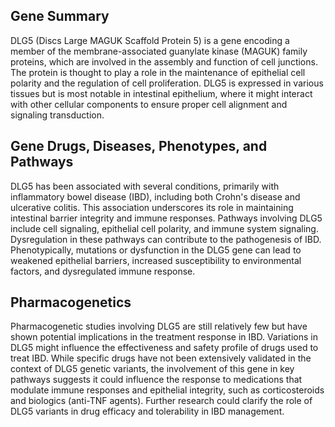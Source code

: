 ## Gene Summary
DLG5 (Discs Large MAGUK Scaffold Protein 5) is a gene encoding a member of the membrane-associated guanylate kinase (MAGUK) family proteins, which are involved in the assembly and function of cell junctions. The protein is thought to play a role in the maintenance of epithelial cell polarity and the regulation of cell proliferation. DLG5 is expressed in various tissues but is most notable in intestinal epithelium, where it might interact with other cellular components to ensure proper cell alignment and signaling transduction.

## Gene Drugs, Diseases, Phenotypes, and Pathways
DLG5 has been associated with several conditions, primarily with inflammatory bowel disease (IBD), including both Crohn's disease and ulcerative colitis. This association underscores its role in maintaining intestinal barrier integrity and immune responses. Pathways involving DLG5 include cell signaling, epithelial cell polarity, and immune system signaling. Dysregulation in these pathways can contribute to the pathogenesis of IBD. Phenotypically, mutations or dysfunction in the DLG5 gene can lead to weakened epithelial barriers, increased susceptibility to environmental factors, and dysregulated immune response.

## Pharmacogenetics
Pharmacogenetic studies involving DLG5 are still relatively few but have shown potential implications in the treatment response in IBD. Variations in DLG5 might influence the effectiveness and safety profile of drugs used to treat IBD. While specific drugs have not been extensively validated in the context of DLG5 genetic variants, the involvement of this gene in key pathways suggests it could influence the response to medications that modulate immune responses and epithelial integrity, such as corticosteroids and biologics (anti-TNF agents). Further research could clarify the role of DLG5 variants in drug efficacy and tolerability in IBD management.